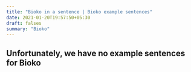 ```yaml
---
title: "Bioko in a sentence | Bioko example sentences"
date: 2021-01-20T19:57:50+05:30
draft: falses
summary: "Bioko"
---
```

## Unfortunately, we have no example sentences for Bioko                 
